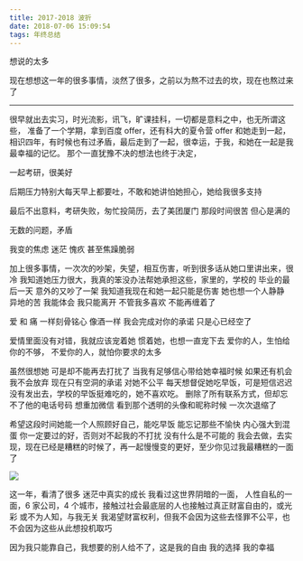 ```yaml
---
title: 2017-2018 波折
date: 2018-07-06 15:09:54
tags: 年终总结
---
```


想说的太多

现在想想这一年的很多事情，淡然了很多，之前以为熬不过去的坎，现在也熬过来了

---

很早就出去实习，时光流影，讯飞，旷课挂科，一切都是意料之中，也无所谓这些，
准备了一个学期，拿到百度 offer，还有科大的夏令营 offer
和她走到一起，相识四年，有时候也有过矛盾，最后走到了一起，很幸运，于我，和她在一起是我最幸福的记忆。
那个一直犹豫不决的想法也终于决定，

一起考研，很美好

后期压力特别大每天早上都要吐，不敢和她讲怕她担心，她给我很多支持

最后不出意料，考研失败，匆忙投简历，去了美团厦门 那段时间很苦 但心是满的

无数的问题，矛盾

我变的焦虑 迷茫 愧疚 甚至焦躁脆弱

加上很多事情，一次次的吵架，失望，相互伤害，听到很多话从她口里讲出来，很冷
我知道她压力很大，我真的笨没办法帮她承担这些，家里的，学校的
毕业的最后一天 意外的又吵了一架
我知道我现在和她一起只能是伤害 她也想一个人静静 异地的苦 我能体会 我只能离开 不管我多喜欢 不能再缠着了

爱 和 痛 一样刻骨铭心
像酒一样
我会完成对你的承诺
只是心已经空了

爱情里面没有对错，我就应该宠着她 惯着她，也想一直宠下去
爱你的人，生怕给你的不够，
不爱你的人，就怕你要求的太多

虽然很想她 可是却不能再去打扰了 当我有足够信心带给她幸福时候 如果还有机会 我不会放弃 现在只有空洞的承诺 对她不公平
每天想督促她吃早饭，可是短信迟迟没有发出去，学校的早饭挺难吃的，她不喜欢吃。
删除了所有联系方式，但却忘不了他的电话号码 想重加微信 看到那个透明的头像和昵称时候 一次次退缩了

希望这段时间她能一个人照顾好自己，能吃早饭 能忘记那些不愉快 内心强大到混蛋
你一定要过的好，否则对不起我的不打扰
没有什么是不可能的 我会去做，去实现，现在已经是糟糕的时候了，再一起慢慢变的更好，至少你见过我最糟糕的一面了

![](https://images.unsplash.com/photo-1454789548928-9efd52dc4031?ixlib=rb-0.3.5&ixid=eyJhcHBfaWQiOjEyMDd9&s=a17706f58bd8f2893b75c64da56a5d21&auto=format&fit=crop&w=800&q=80)

这一年，看清了很多 迷茫中真实的成长
我看过这世界阴暗的一面， 人性自私的一面，6 家公司，4 个城市，接触过社会最底层的人也接触过真正财富自由的，或光彩 或不为人知，与我无关
我渴望财富权利，但我不会因为这些去怪罪不公平，也不会因为这些从此想投机取巧

因为我只能靠自己，我想要的别人给不了，这是我的自由 我的选择 我的幸福
